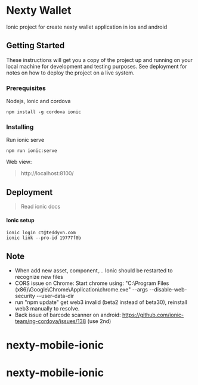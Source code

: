 # Nexty Wallet

Ionic project for create nexty wallet application in ios and android

## Getting Started

These instructions will get you a copy of the project up and running on your local machine for development and testing purposes. See deployment for notes on how to deploy the project on a live system.

### Prerequisites

Nodejs, Ionic and cordova

```
npm install -g cordova ionic
```

### Installing

Run ionic serve

```
npm run ionic:serve
```

Web view:
> http://localhost:8100/

## Deployment

> Read ionic docs

#### Ionic setup

```
ionic login ct@teddyvn.com
ionic link --pro-id 19777f0b
```

## Note

- When add new asset, component,... Ionic should be restarted to recognize new files
- CORS issue on Chrome: Start chrome using: "C:\Program Files (x86)\Google\Chrome\Application\chrome.exe" --args --disable-web-security --user-data-dir
- run "npm update" get web3 invalid (beta2 instead of beta30), reinstall web3 manually to resolve.
- Back issue of barcode scanner on android: https://github.com/ionic-team/ng-cordova/issues/138 (use 2nd)
# nexty-mobile-ionic
# nexty-mobile-ionic
